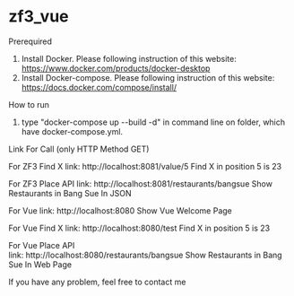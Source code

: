 # zf3_vue
Prerequired
1. Install Docker. Please following instruction of this website: https://www.docker.com/products/docker-desktop
2. Install Docker-compose. Please following instruction of this website: https://docs.docker.com/compose/install/

How to run
1. type "docker-compose up --build -d" in command line on folder, which have docker-compose.yml.

Link For Call (only HTTP Method GET)

For ZF3 Find X 
link: http://localhost:8081/value/5 
Find X in position 5 is 23

For ZF3 Place API 
link: http://localhost:8081/restaurants/bangsue 
Show Restaurants in Bang Sue In JSON

For Vue 
link: http://localhost:8080
Show Vue Welcome Page

For Vue Find X 
link: http://localhost:8080/test
Find X in position 5 is 23

For Vue Place API  
link: http://localhost:8080/restaurants/bangsue
Show Restaurants in Bang Sue In Web Page

If you have any problem, feel free to contact me

